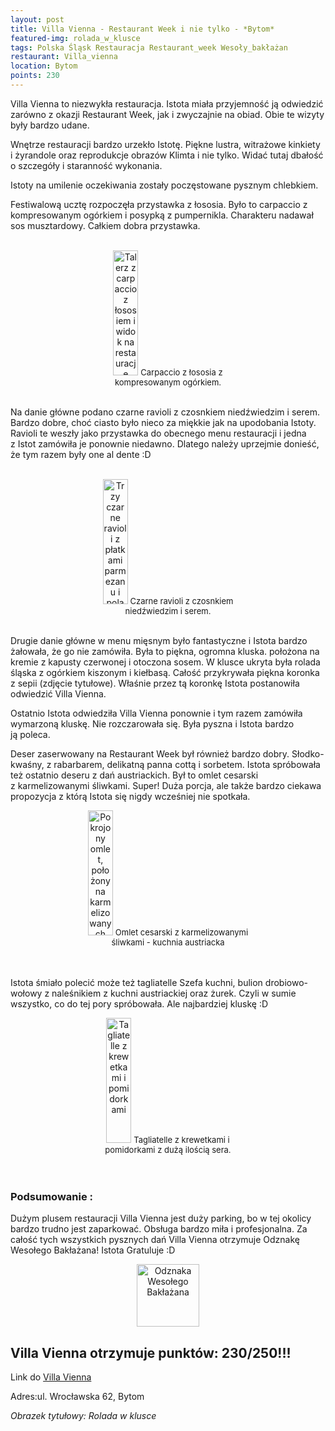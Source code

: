 ```yaml
---
layout: post
title: Villa Vienna - Restaurant Week i nie tylko - *Bytom*
featured-img: rolada_w_klusce
tags: Polska Śląsk Restauracja Restaurant_week Wesoły_bakłażan
restaurant: Villa_vienna
location: Bytom
points: 230
---
```

Villa Vienna to niezwykła restauracja. Istota miała przyjemność ją odwiedzić zarówno z&nbsp;okazji Restaurant Week,
 jak i&nbsp;zwyczajnie na obiad. Obie te wizyty były bardzo udane.

Wnętrze restauracji bardzo urzekło Istotę. Piękne lustra, witrażowe kinkiety
i&nbsp;żyrandole oraz reprodukcje obrazów Klimta i&nbsp;nie tylko. Widać tutaj dbałość o szczegóły i&nbsp;staranność wykonania.

Istoty na umilenie oczekiwania zostały poczęstowane pysznym chlebkiem.

Festiwalową ucztę rozpoczęła przystawka z&nbsp;łososia. Było to carpaccio z kompresowanym ogórkiem
i&nbsp;posypką z pumpernikla. Charakteru nadawał sos musztardowy. Całkiem dobra przystawka.
<br />&ensp;&ensp;&ensp;
<center><div style="width:45%">
 <img src="{{site.url}}/assets/img/posts/salmon_vienna.jpg" alt="Talerz z carpaccio z łososiem i widok na restauracje" height="200px" width="40px" />
 <font size="2">
    Carpaccio z łososia z kompresowanym ogórkiem.
 </font>
</div></center>
<br />

Na danie główne podano czarne ravioli z&nbsp;czosnkiem niedźwiedzim i&nbsp;serem. Bardzo dobre,
choć ciasto było nieco za miękkie jak na upodobania Istoty. Ravioli te weszły
 jako przystawka do obecnego menu restauracji i&nbsp;jedna z&nbsp;Istot zamówiła je ponownie niedawno.
 Dlatego należy uprzejmie donieść, że tym razem były one al&nbsp;dente :D
<br />&ensp;&ensp;&ensp;
<center><div style="width:55%">
 <img src="{{site.url}}/assets/img/posts/ravioli_vienna.jpg" alt="Trzy czarne ravioli z płatkami parmezanu i polane oliwą" height="200px" width="40px" />
 <font size="2">
     Czarne ravioli z czosnkiem niedźwiedzim i serem.
 </font>
</div></center>
<br />

Drugie danie główne w&nbsp;menu mięsnym było fantastyczne i&nbsp;Istota bardzo żałowała, że go nie zamówiła.
 Była to piękna, ogromna kluska. położona na kremie z kapusty czerwonej i&nbsp;otoczona sosem.
 W&nbsp;klusce ukryta była rolada śląska z&nbsp;ogórkiem kiszonym i&nbsp;kiełbasą. Całość przykrywała piękna koronka
  z&nbsp;sepii (zdjęcie tytułowe). Właśnie przez tą koronkę Istota postanowiła odwiedzić Villa Vienna.

Ostatnio Istota odwiedziła Villa Vienna ponownie i&nbsp;tym razem zamówiła wymarzoną kluskę. Nie rozczarowała się.
 Była pyszna i&nbsp;Istota bardzo ją&nbsp;poleca.

Deser zaserwowany na Restaurant Week był również bardzo dobry. Słodko-kwaśny, z&nbsp;rabarbarem, delikatną panna
cottą i&nbsp;sorbetem.
Istota spróbowała też ostatnio deseru z dań austriackich. Był to omlet cesarski z&nbsp;karmelizowanymi śliwkami.
Super! Duża porcja, ale także bardzo ciekawa propozycja z&nbsp;którą Istota się nigdy wcześniej nie spotkała.
<center><div style="width:55%">
 <img src="{{site.url}}/assets/img/posts/omlet_cesarski.jpg" alt="Pokrojony omlet, położony na karmelizowanych śliwkach i posypany cukrem pudrem" height="200px" width="40px" />

 <font size="2">
Omlet cesarski z karmelizowanymi śliwkami - kuchnia austriacka
 </font>
</div></center>
<br />&ensp;&ensp;&ensp;

Istota śmiało polecić może też tagliatelle Szefa kuchni, bulion drobiowo-wołowy z&nbsp;naleśnikiem z&nbsp;kuchni
austriackiej oraz żurek. Czyli w sumie wszystko, co do tej pory spróbowała. Ale najbardziej kluskę :D
<center><div style="width:55%">
 <img src="{{site.url}}/assets/img/posts/tagliatelle_vienna.jpg" alt="Tagliatelle z krewetkami i pomidorkami" height="200px" width="40px" />
 <font size="2">
Tagliatelle z krewetkami i pomidorkami z dużą ilością sera.
 </font>
</div></center>
<br />&ensp;&ensp;&ensp;

### Podsumowanie :
Dużym plusem restauracji Villa Vienna jest duży parking, bo w&nbsp;tej okolicy bardzo trudno jest zaparkować.
Obsługa bardzo miła i&nbsp;profesjonalna.
Za całość tych wszystkich pysznych dań Villa Vienna otrzymuje Odznakę Wesołego Bakłażana! Istota Gratuluje :D
<center><div style="width:30%">
   <img src="{{site.url}}/assets/img/posts/odznaka.gif" alt="Odznaka Wesołego Bakłażana" height="100" width="auto" />
</div></center>

## Villa Vienna otrzymuje punktów: **230/250!!!**
Link do [Villa Vienna]

Adres:ul. Wrocławska 62, Bytom

_Obrazek tytułowy: Rolada w klusce_

[Villa Vienna]: https://villavienna.pl/




